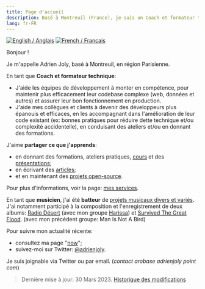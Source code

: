 ```yaml
---
title: Page d'accueil
description: Basé à Montreuil (France), je suis un Coach et formateur technique qui joue aussi de la batterie. 🥁
lang: fr-FR
---
```


<div class="language-flags">
  <a href="/"><img alt="English / Anglais" id="lang-en" src="/img/lang-en.png"></a>
  <a href="/fr" class="active"><img alt="French / Français" id="lang-fr" src="/img/lang-fr.png"></a>
</div>

Bonjour !

Je m'appelle Adrien Joly, basé à Montreuil, en région Parisienne.

En tant que **Coach et formateur technique**:

- J'aide les équipes de développement à monter en compétence, pour maintenir plus efficacement leur codebase complexe (web, données et autres) et assurer leur bon fonctionnement en production.
- J'aide mes collègues et clients à devenir des développeurs plus épanouis et efficaces, en les accompagnant dans l'amélioration de leur code existant (ex: bonnes pratiques pour réduire dette technique et/ou complexité accidentelle), en conduisant des ateliers et/ou en donnant des formations.

J'aime **partager ce que j'apprends**:

- en donnant des formations, ateliers pratiques, [cours](/teaching) et des [présentations](/talks);
- en écrivant des [articles](/posts);
- et en maintenant des [projets open-source](/prod).

Pour plus d'informations, voir la page: [mes services](/pro/fr).

En tant que **musicien**, j'ai été **batteur** de [projets musicaux divers et variés](/music). J'ai notamment participé à la composition et l'enregistrement de deux albums: [Radio Désert](https://ampl.ink/harissa-radio-desert) (avec mon groupe [Harissa](https://www.facebook.com/harissaquartet/)) et [Survived The Great Flood](https://www.discogs.com/fr/Man-Is-Not-A-Bird-Survived-The-Great-Flood/master/870529). (avec mon précédent groupe: Man Is Not A Bird)

Pour suivre mon actualité récente:

- consultez ma page "[now](/now)";
- suivez-moi sur Twitter: [@adrienjoly](https://twitter.com/adrienjoly).

Je suis joignable via Twitter ou par email. (_contact arobase adrienjoly point com_)

> Dernière mise à jour: 30 Mars 2023. [Historique des modifications](https://github.com/adrienjoly/adrienjoly.github.com/commits/master)
